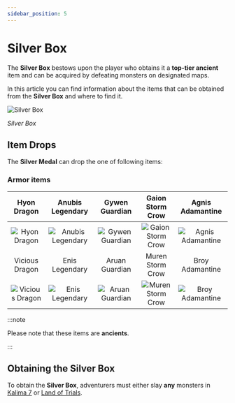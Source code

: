 ```yaml
---
sidebar_position: 5
---
```


# Silver Box

The **Silver Box** bestows upon the player who obtains it a **top-tier ancient** item and can be acquired by defeating monsters on designated maps.

In this article you can find information about the items that can be obtained from the **Silver Box** and where to find it.

![Silver Box](/img/items/item-bags/gold-medal.png)

_Silver Box_

## Item Drops

The **Silver Medal** can drop the one of following items:

### Armor items

|                    Hyon Dragon                     |                    Anubis Legendary                     |                    Gywen Guardian                    |                     Gaion Storm Crow                     |                    Agnis Adamantine                     |
| :------------------------------------------------: | :-----------------------------------------------------: | :--------------------------------------------------: | :------------------------------------------------------: |:------------------------------------------------------: |
|  ![Hyon Dragon](/img/items/armors/dk/dragon.png)   | ![Anubis Legendary](/img/items/armors/dw/legendary.png) | ![Gywen Guardian](/img/items/armors/fe/guardian.png) | ![Gaion Storm Crow](/img/items/armors/mg/storm-crow.png) |![Agnis Adamantine](/img/items/armors/dl/adamantine.png) |
|                   Vicious Dragon                   |                     Enis Legendary                      |                    Aruan Guardian                    |                     Muren Storm Crow                     |                    Broy Adamantine                     |
| ![Vicious Dragon](/img/items/armors/dk/dragon.png) |  ![Enis Legendary](/img/items/armors/dw/legendary.png)  | ![Aruan Guardian](/img/items/armors/fe/guardian.png) | ![Muren Storm Crow](/img/items/armors/mg/storm-crow.png) |![Broy Adamantine](/img/items/armors/dl/adamantine.png) |

:::note

Please note that these items are **ancients**.

:::

## Obtaining the Silver Box

To obtain the **Silver Box**, adventurers must either slay **any** monsters in [Kalima 7](/maps/kalima) or [Land of Trials](/maps/land-of-trials).




